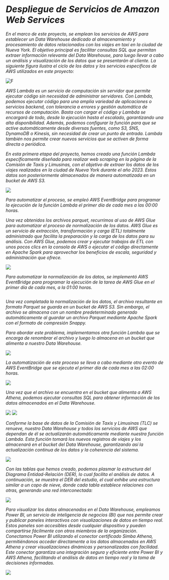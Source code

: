# *Despliegue de Servicios de Amazon Web Services*

*En el marco de este proyecto, se emplean los servicios de AWS para establecer un Data Warehouse dedicado al almacenamiento y procesamiento de datos relacionados con los viajes en taxi en la ciudad de Nueva York. El objetivo principal es facilitar consultas SQL que permitan extraer información relevante del Data Warehouse, para luego llevar a cabo un análisis y visualización de los datos que se presentarán al cliente. La siguiente figura ilustra el ciclo de los datos y los servicios específicos de AWS utilizados en este proyecto:*

![F](https://github.com/titolup/Taxis-en-NYC-Sostenibilidad-y-Eficiencia/blob/main/1-Nube/Imagenes%20AWS/Data%20Lake%20(1).png)


*AWS Lambda* *es un servicio de computación sin servidor que permite ejecutar código sin necesidad de administrar servidores. Con Lambda, podemos ejecutar código para una amplia variedad de aplicaciones o servicios backend, con tolerancia a errores y gestión automática de recursos de computación. Basta con cargar el código y Lambda se encargará de todo, desde la ejecución hasta el escalado, garantizando una alta disponibilidad. Además, podemos configurar la función para que se active automáticamente desde diversas fuentes, como S3, SNS, DynamoDB o Kinesis, sin necesidad de crear un punto de entrada. Lambda también nos permite crear nuevos servicios que se activen de forma directa o periódica.*

*En esta primera etapa del proyecto, hemos creado una función Lambda específicamente diseñada para realizar web scraping en la página de la Comisión de Taxis y Limusinas, con el objetivo de extraer los datos de los viajes realizados en la ciudad de Nueva York durante el año 2023. Estos datos son posteriormente almacenados de manera automatizada en un bucket de AWS S3.*

![](https://github.com/titolup/Taxis-en-NYC-Sostenibilidad-y-Eficiencia/blob/main/1-Nube/Imagenes%20AWS/taxis%20scrap.png)

*Para automatizar el proceso, se empleó AWS EventBridge para programar la ejecución de la función Lambda el primer día de cada mes a las 00:00 horas.*

*Una vez obtenidos los archivos parquet, recurrimos al uso de AWS Glue para automatizar el proceso de normalización de los datos. AWS Glue es un servicio de extracción, transformación y carga (ETL) totalmente administrado que facilita la preparación y la carga de los datos para su análisis. Con AWS Glue, podemos crear y ejecutar trabajos de ETL con unos pocos clics en la consola de AWS o ejecutar el código directamente en Apache Spark para aprovechar los beneficios de escala, seguridad y administración que ofrece.*

![](https://github.com/titolup/Taxis-en-NYC-Sostenibilidad-y-Eficiencia/blob/main/1-Nube/Imagenes%20AWS/ETL%20TAXIS.png)

*Para automatizar la normalización de los datos, se implementó AWS EventBridge para programar la ejecución de la tarea de AWS Glue en el primer día de cada mes, a la 01:00 horas.*

![]()

*Una vez completada la normalización de los datos, el archivo resultante en formato Parquet se guarda en un bucket de AWS S3. Sin embargo, el archivo se almacena con un nombre predeterminado generado automáticamente al guardar un archivo Parquet mediante Apache Spark con el formato de compresión Snappy.*

*Para abordar este problema, implementamos otra función Lambda que se encarga de renombrar el archivo y luego lo almacena en un bucket que alimenta a nuestro Data Warehouse.*

![](https://github.com/titolup/Taxis-en-NYC-Sostenibilidad-y-Eficiencia/blob/main/1-Nube/Imagenes%20AWS/lambda%20renombrar.png)

*La automatización de este proceso se lleva a cabo mediante otro evento de AWS EventBridge que se ejecuta el primer día de cada mes a las 02:00 horas.*

![](https://github.com/titolup/Taxis-en-NYC-Sostenibilidad-y-Eficiencia/blob/main/1-Nube/Imagenes%20AWS/aws%20s3.png)

*Una vez que el archivo se encuentra en el bucket que alimenta a AWS Athena, podemos ejecutar consultas SQL para obtener información de los datos almacenados en el Data Warehouse.*

![](https://github.com/titolup/Taxis-en-NYC-Sostenibilidad-y-Eficiencia/blob/main/1-Nube/Imagenes%20AWS/crawler.png)
![](https://github.com/titolup/Taxis-en-NYC-Sostenibilidad-y-Eficiencia/blob/main/1-Nube/Imagenes%20AWS/crawler2.png)

*Conforme la base de datos de la Comisión de Taxis y Limusinas (TLC) se renueve, nuestro Data Warehouse y todos los servicios de AWS que dependan de él se actualizarán automáticamente mediante nuestra función Lambda. Esta función tomará los nuevos registros de viajes y los almacenará en el bucket del Data Warehouse, garantizando así la actualización continua de los datos y la coherencia del sistema.*

![](https://github.com/titolup/Taxis-en-NYC-Sostenibilidad-y-Eficiencia/blob/main/1-Nube/Imagenes%20AWS/Athenas.png)

*Con las tablas que hemos creado, podemos plasmar la estructura del Diagrama Entidad-Relación (DER), lo cual facilita el análisis de datos. A continuación, se muestra el DER del estudio, el cual exhibe una estructura similar a un copo de nieve, donde cada tabla establece relaciones con otras, generando una red interconectada:*

![](https://github.com/titolup/Taxis-en-NYC-Sostenibilidad-y-Eficiencia/blob/main/1-Nube/Imagenes%20AWS/Dise%C3%B1o%20sin%20t%C3%ADtulo.png)


*Para visualizar los datos almacenados en el Data Warehouse, empleamos Power BI, un servicio de inteligencia de negocios (BI) que nos permite crear y publicar paneles interactivos con visualizaciones de datos en tiempo real. Estos paneles son accesibles desde cualquier dispositivo y pueden compartirse fácilmente con otros miembros de la organización.*
*Conectamos Power BI utilizando el conector certificado Simba Athena, permitiéndonos acceder directamente a los datos almacenados en AWS Athena y crear visualizaciones dinámicas y personalizadas con facilidad. Este conector garantiza una integración segura y eficiente entre Power BI y AWS Athena, facilitando el análisis de datos en tiempo real y la toma de decisiones informadas.*

![](https://github.com/titolup/Taxis-en-NYC-Sostenibilidad-y-Eficiencia/blob/main/1-Nube/Imagenes%20AWS/Dise%C3%B1o%20sin%20t%C3%ADtulo%20(1).png)











